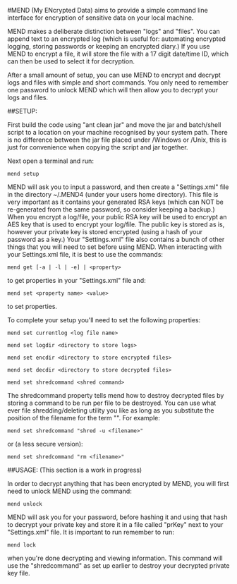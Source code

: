 #MEND 
(My ENcrypted Data) aims to provide a simple command line interface for encryption of sensitive data on your local machine.

MEND makes a deliberate distinction between "logs" and "files". You can append text to an encrypted log (which is useful for: automating encrypted logging, storing passwords or keeping an encrypted diary.) If you use MEND to encrypt a file, it will store the file with a 17 digit date/time ID, which can then be used to select it for decryption.

After a small amount of setup, you can use MEND to encrypt and decrypt logs and files with simple and short commands. You only need to remember one password to unlock MEND which will then allow you to decrypt your logs and files.

##SETUP:

First build the code using "ant clean jar" and move the jar and batch/shell script to a location on your machine recognised by your system path. There is no difference between the jar file placed under /Windows or /Unix, this is just for convenience when copying the script and jar together.

Next open a terminal and run:

	mend setup

MEND will ask you to input a password, and then create a "Settings.xml" file in the directory ~/.MEND4 (under your users home directory). This file is very important as it contains your generated RSA keys (which can NOT be re-generated from the same password, so consider keeping a backup.) When you encrypt a log/file, your public RSA key will be used to encrypt an AES key that is used to encrypt your log/file. The public key is stored as is, however your private key is stored encrypted (using a hash of your password as a key.) Your "Settings.xml" file also contains a bunch of other things that you will need to set before using MEND. When interacting with your Settings.xml file, it is best to use the commands:

	mend get [-a | -l | -e] | <property>

to get properties in your "Settings.xml" file and:

	mend set <property name> <value>

to set properties.

To complete your setup you'll need to set the following properties:

	mend set currentlog <log file name>
	
	mend set logdir <directory to store logs>
	
	mend set encdir <directory to store encrypted files>
	
	mend set decdir <directory to store decrypted files>
	
	mend set shredcommand <shred command>
	
The shredcommand property tells mend how to destroy decrypted files by storing a command to be run per file to be destroyed. You can use what ever file shredding/deleting utility you like as long as you substitute the position of the filename for the term "<filename>". For example:

	mend set shredcommand "shred -u <filename>"
	
or (a less secure version):

	mend set shredcommand "rm <filename>"
	

##USAGE:
(This section is a work in progress)	

In order to decrypt anything that has been encrypted by MEND, you will first need to unlock MEND using the command:

	mend unlock

MEND will ask you for your password, before hashing it and using that hash to decrypt your private key and store it in a file called "prKey" next to your "Settings.xml" file. It is important to run remember to run:

	mend lock	

when you're done decrypting and viewing information. This command will use the "shredcommand" as set up earlier to destroy your decrypted private key file.
